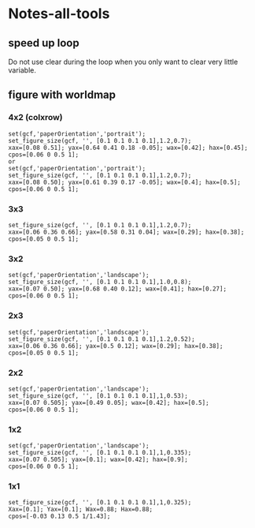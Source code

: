 # Notes-all-tools
## speed up loop
Do not use clear during the loop when you only want to clear very little variable.   




## figure with worldmap 


### 4x2 (colxrow)
```
set(gcf,'paperOrientation','portrait');
set_figure_size(gcf, '', [0.1 0.1 0.1 0.1],1.2,0.7);
xax=[0.08 0.51]; yax=[0.64 0.41 0.18 -0.05]; wax=[0.42]; hax=[0.45];
cpos=[0.06 0 0.5 1];
or
set(gcf,'paperOrientation','portrait');
set_figure_size(gcf, '', [0.1 0.1 0.1 0.1],1.2,0.7);
xax=[0.08 0.50]; yax=[0.61 0.39 0.17 -0.05]; wax=[0.4]; hax=[0.5];
cpos=[0.06 0 0.5 1];
```

### 3x3
```
set_figure_size(gcf, '', [0.1 0.1 0.1 0.1],1.2,0.7);
xax=[0.06 0.36 0.66]; yax=[0.58 0.31 0.04]; wax=[0.29]; hax=[0.38];
cpos=[0.05 0 0.5 1];
```

### 3x2
```
set(gcf,'paperOrientation','landscape');
set_figure_size(gcf, '', [0.1 0.1 0.1 0.1],1.0,0.8);
xax=[0.07 0.50]; yax=[0.68 0.40 0.12]; wax=[0.41]; hax=[0.27];
cpos=[0.06 0 0.5 1];
```

### 2x3
```
set(gcf,'paperOrientation','landscape');
set_figure_size(gcf, '', [0.1 0.1 0.1 0.1],1.2,0.52);
xax=[0.06 0.36 0.66]; yax=[0.5 0.12]; wax=[0.29]; hax=[0.38];
cpos=[0.05 0 0.5 1];
```

### 2x2
```
set(gcf,'paperOrientation','landscape');
set_figure_size(gcf, '', [0.1 0.1 0.1 0.1],1,0.53);
xax=[0.07 0.505]; yax=[0.49 0.05]; wax=[0.42]; hax=[0.5];
cpos=[0.06 0 0.5 1];
```

### 1x2
```
set(gcf,'paperOrientation','landscape');
set_figure_size(gcf, '', [0.1 0.1 0.1 0.1],1,0.335);
xax=[0.07 0.505]; yax=[0.1]; wax=[0.42]; hax=[0.9];
cpos=[0.06 0 0.5 1];
```

### 1x1
```
set_figure_size(gcf, '', [0.1 0.1 0.1 0.1],1,0.325);
Xax=[0.1]; Yax=[0.1]; Wax=0.88; Hax=0.88;
cpos=[-0.03 0.13 0.5 1/1.43];
```

